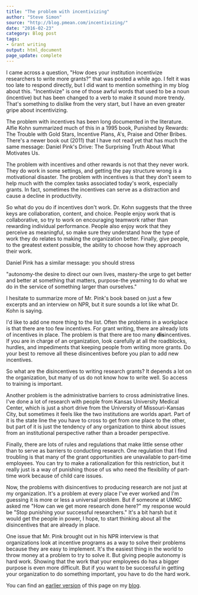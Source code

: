 ```yaml
---
title: "The problem with incentivizing"
author: "Steve Simon"
source: "http://blog.pmean.com/incentivizing/"
date: "2016-02-23"
category: Blog post
tags:
- Grant writing
output: html_document
page_update: complete
---
```


I came across a question, "How does your institution incentivize researchers to write more grants?" that was posted a while ago. I felt it was too late to respond directly, but I did want to mention something in my blog about this. "Incentivize" is one of those awful words that used to be a noun (incentive) but has been changed to a verb to make it sound more trendy. That's something to dislike from the very start, but I have an even greater gripe about incentivizing.

<!---More--->

The problem with incentives has been long documented in the literature. Alfie Kohn summarized much of this in a 1995 book, Punished by Rewards: The Trouble with Gold Stars, Incentive Plans, A's, Praise and Other Bribes. There's a newer book out (2011) that I have not read yet that has much the same message: Daniel Pink's Drive: The Surprising Truth About What Motivates Us.

The problem with incentives and other rewards is not that they never work. They do work in some settings, and getting the pay structure wrong is a motivational disaster. The problem with incentives is that they don't seem to help much with the complex tasks associated today's work, especially grants. In fact, sometimes the incentives can serve as a distraction and cause a decline in productivity.

So what do you do if incentives don't work. Dr. Kohn suggests that the three keys are collaboration, content, and choice. People enjoy work that is collaborative, so try to work on encouraging teamwork rather than rewarding individual performance. People also enjoy work that they perceive as meaningful, so make sure they understand how the type of work they do relates to making the organization better. Finally, give people, to the greatest extent possible, the ability to choose how they approach their work.

Daniel Pink has a similar message: you should stress

"autonomy-the desire to direct our own lives, mastery-the urge to get better and better at something that matters, purpose-the yearning to do what we do in the service of something larger than ourselves."

I hesitate to summarize more of Mr. Pink's book based on just a few excerpts and an interview on NPR, but it sure sounds a lot like what Dr. Kohn is saying.

I'd like to add one more thing to the list. Often the problems in a workplace is that there are too few incentives. For grant writing, there are already lots of incentives in place. The problem is that there are too many **dis**incentives. If you are in charge of an organization, look carefully at all the roadblocks, hurdles, and impediments that keeping people from writing more grants. Do your best to remove all these disincentives before you plan to add new incentives.

So what are the disincentives to writing research grants? It depends a lot on the organization, but many of us do not know how to write well. So access to training is important.

Another problem is the administrative barriers to cross administrative lines. I've done a lot of research with people from Kansas University Medical Center, which is just a short drive from the University of Missouri-Kansas City, but sometimes it feels like the two institutions are worlds apart. Part of it is the state line the you have to cross to get from one place to the other, but part of it is just the tendency of any organization to think about issues from an institutional perspective rather than a broader perspective.

Finally, there are lots of rules and regulations that make little sense other than to serve as barriers to conducting research. One regulation that I find troubling is that many of the grant opportunities are unavailable to part-time employees. You can try to make a rationalization for this restriction, but it really just is a way of punishing those of us who need the flexibility of part-time work because of child care issues.

Now, the problems with disincentives to producing research are not just at my organization. It's a problem at every place I've ever worked and I'm guessing it is more or less a universal problem. But if someone at UMKC asked me "How can we get more research done here?" my response would be "Stop punishing your successful researchers." It's a bit harsh but it would get the people in power, I hope, to start thinking about all the disincentives that are already in place.

One issue that Mr. Pink brought out in his NPR interview is that organizations look at incentive programs as a way to solve their problems because they are easy to implement. It's the easiest thing in the world to throw money at a problem to try to solve it. But giving people autonomy is hard work. Showing that the work that your employees do has a bigger purpose is even more difficult. But if you want to be successful in getting your organization to do something important, you have to do the hard work.

You can find an [earlier version][sim1] of this page on my [blog][sim2].

[sim1]: http://blog.pmean.com/incentivizing/
[sim2]: http://blog.pmean.com
